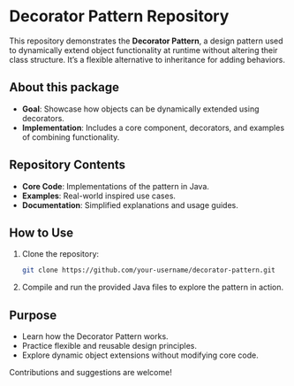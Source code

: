 # Decorator Pattern Repository

This repository demonstrates the **Decorator Pattern**, a design pattern used to dynamically extend object functionality at runtime without altering their class structure. It’s a flexible alternative to inheritance for adding behaviors.

## About this package
- **Goal**: Showcase how objects can be dynamically extended using decorators.
- **Implementation**: Includes a core component, decorators, and examples of combining functionality.

## Repository Contents
- **Core Code**: Implementations of the pattern in Java.
- **Examples**: Real-world inspired use cases.
- **Documentation**: Simplified explanations and usage guides.

## How to Use
1. Clone the repository:
   ```bash
   git clone https://github.com/your-username/decorator-pattern.git
   ```
2. Compile and run the provided Java files to explore the pattern in action.

## Purpose
- Learn how the Decorator Pattern works.
- Practice flexible and reusable design principles.
- Explore dynamic object extensions without modifying core code.

Contributions and suggestions are welcome!
